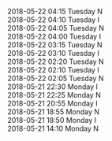 2018-05-22 04:15 Tuesday  N  
2018-05-22 04:10 Tuesday  I  
2018-05-22 04:05 Tuesday  N  
2018-05-22 04:00 Tuesday  I  
2018-05-22 03:15 Tuesday  N  
2018-05-22 03:10 Tuesday  I  
2018-05-22 02:20 Tuesday  N  
2018-05-22 02:10 Tuesday  I  
2018-05-22 02:05 Tuesday  N  
2018-05-21 22:30 Monday  I  
2018-05-21 22:25 Monday  N  
2018-05-21 20:55 Monday  I  
2018-05-21 18:55 Monday  N  
2018-05-21 18:50 Monday  I  
2018-05-21 14:10 Monday  N  

